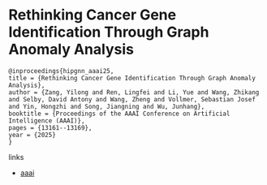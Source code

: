 # Rethinking Cancer Gene Identification Through Graph Anomaly Analysis

```
@inproceedings{hipgnn_aaai25,
title = {Rethinking Cancer Gene Identification Through Graph Anomaly Analysis},
author = {Zang, Yilong and Ren, Lingfei and Li, Yue and Wang, Zhikang and Selby, David Antony and Wang, Zheng and Vollmer, Sebastian Josef and Yin, Hongzhi and Song, Jiangning and Wu, Junhang},
booktitle = {Proceedings of the AAAI Conference on Artificial Intelligence (AAAI)},
pages = {13161--13169},
year = {2025}
}
```

links
- [aaai](https://ojs.aaai.org/index.php/AAAI/article/view/33436)
